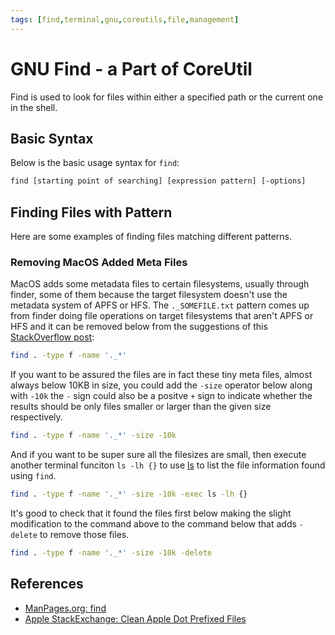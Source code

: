 ```yaml
---
tags: [find,terminal,gnu,coreutils,file,management]
---
```

# GNU Find - a Part of CoreUtil

Find is used to look for files within either a specified path or the current one in the shell. 

## Basic Syntax

Below is the basic usage syntax for `find`:

```txt
find [starting point of searching] [expression pattern] [-options] 
```

## Finding Files with Pattern

Here are some examples of finding files matching different patterns.

### Removing MacOS Added Meta Files

MacOS adds some metadata files to certain filesystems, usually through finder, some of them because the target filesystem doesn't use the metadata system of APFS or HFS. The `._SOMEFILE.txt` pattern comes up from finder doing file operations on target filesystems that aren't APFS or HFS and it can be removed below from the suggestions of this [StackOverflow post][stackov-mac-forks]:

```sh
find . -type f -name '._*'
```

If you want to be assured the files are in fact these tiny meta files, almost always below 10KB in size, you could add the `-size` operator below along with `-10k` the `-` sign could also be a positve `+` sign to indicate whether the results should be only files smaller or larger than the given size respectively.

```sh
find . -type f -name '._*' -size -10k
```

And if you want to be super sure all the filesizes are small, then execute another terminal funciton `ls -lh {}` to use [ls](ls.md) to list the file information found using `find`.


```sh
find . -type f -name '._*' -size -10k -exec ls -lh {}
```

It's good to check that it found the files first below making the slight modification to the command above to the command below that adds `-delete` to remove those files.

```sh
find . -type f -name '._*' -size -10k -delete
```


## References

* [ManPages.org: find][manpages-find]
* [Apple StackExchange: Clean Apple Dot Prefixed Files][stackov-mac-forks]

<!-- Hidden References-->
[manpages-find]: https://manpages.org/find "ManPages.org: find"
[stackov-mac-forks]: https://apple.stackexchange.com/a/163498 "Apple StackExchange: Clean Apple Dot prefixed files"

